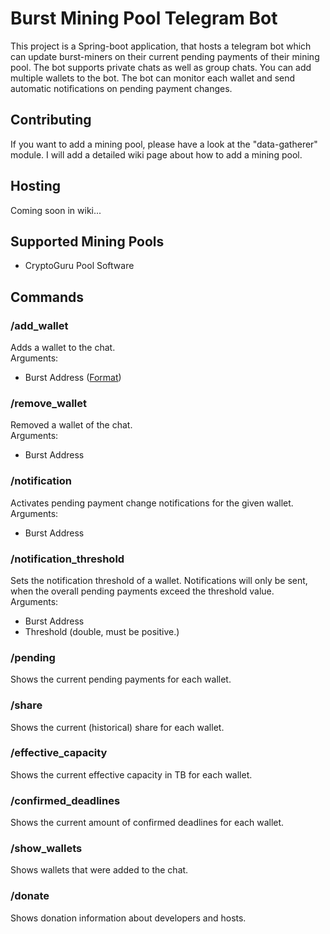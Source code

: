 # Burst Mining Pool Telegram Bot
This project is a Spring-boot application, that hosts a telegram bot 
which can update burst-miners on their current pending payments of their mining pool.
The bot supports private chats as well as group chats. You can add multiple wallets
to the bot. The bot can monitor each wallet and send automatic notifications on pending
payment changes.

## Contributing
If you want to add a mining pool, please have a look at the "data-gatherer" module.
I will add a detailed wiki page about how to add a mining pool.

## Hosting
Coming soon in wiki...

## Supported Mining Pools
 * CryptoGuru Pool Software
 
## Commands
### /add_wallet
Adds a wallet to the chat.\
Arguments:
 * Burst Address ([Format](https://burstwiki.org/wiki/RS_Address_Format))

### /remove_wallet
Removed a wallet of the chat.\
Arguments:
 * Burst Address 

### /notification
Activates pending payment change notifications for the given wallet.\
Arguments:
 * Burst Address
### /notification_threshold
Sets the notification threshold of a wallet. Notifications will only be sent,
when the overall pending payments exceed the threshold value.\
Arguments:
 * Burst Address
 * Threshold (double, must be positive.)
### /pending
Shows the current pending payments for each wallet.

### /share
Shows the current (historical) share for each wallet.

### /effective_capacity
Shows the current effective capacity in TB for each wallet.

### /confirmed_deadlines
Shows the current amount of confirmed deadlines for each wallet.

### /show_wallets
Shows wallets that were added to the chat.

### /donate
Shows donation information about developers and hosts.
